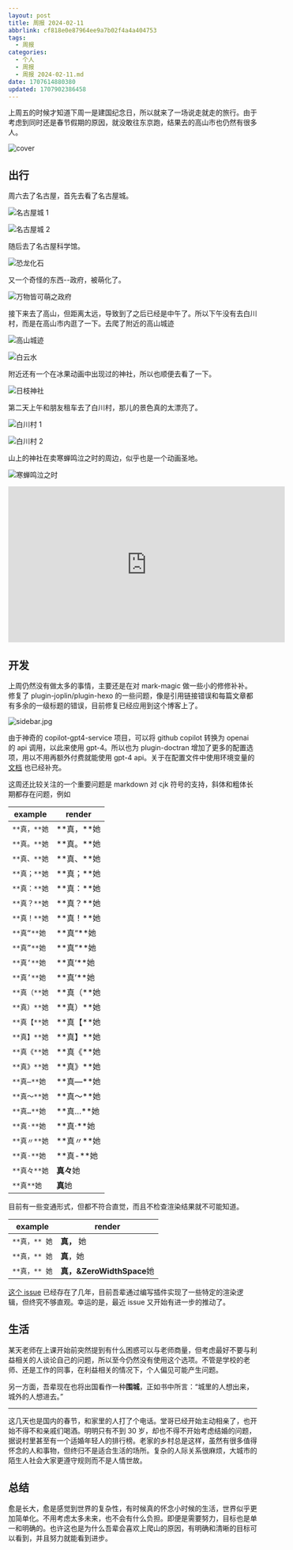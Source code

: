 ```yaml
---
layout: post
title: 周报 2024-02-11
abbrlink: cf818e0e87964ee9a7b02f4a4a404753
tags:
  - 周报
categories:
  - 个人
  - 周报
  - 周报 2024-02-11.md
date: 1707614880380
updated: 1707902386458
---
```


上周五的时候才知道下周一是建国纪念日，所以就来了一场说走就走的旅行。由于考虑到同时还是春节假期的原因，就没敢往东京跑，结果去的高山市也仍然有很多人。

![cover](https://lh3.googleusercontent.com/pw/ABLVV84pUhQkwGBWy1cWjnzA0JwIWlymIEm0LVU61LBy0bbWDo0wnr-hX3Y7936cqKG6xI3uX5njJrzal95SJeuv71KwMGHo8s8hg2QkXyWyg3FFD0fb3A1IjNtQAfRBjiV0jEZeoDmK_wQcBM4H4u9GRQGC7A=w2554-h1916-s-no-gm?authuser=0)

## 出行

周六去了名古屋，首先去看了名古屋城。

![名古屋城 1](https://lh3.googleusercontent.com/pw/ABLVV85ZwgHgfbThbmfRdMF4tPiCemASsaQVfvMjRSWvtljG_Jw83SMPE2mKKESHVK8YHDrWx-ZgfvPt73JnyYk7Y-1tQdqnQEO7VUhMrwYYv1gYMnrLusjyGRMSlDasguQUQVXRZOdBgHsgPt9nAl27F3qfdQ=w2592-h1916-s-no-gm?authuser=0)

![名古屋城 2](https://lh3.googleusercontent.com/pw/ABLVV868SL554AXFqHHqH1cRE_5NrCaeFwQtDDGYuowRmOoMiPn0QcjrC6M60MK2P4EMR83IX-xokfbfhPKyheQNwxsWMJ04vXNHkjoLfo7TKBEhVbMU0shmknLMJiGWhk41zP0DbeJZIfiMR_HYLoxXWDDjNA=w2554-h1916-s-no-gm?authuser=0)

随后去了名古屋科学馆。

![恐龙化石](https://lh3.googleusercontent.com/pw/ABLVV85fZLJMdU_VSr8E8MPD27zAIW_T3GzM3iJ5dOCw_Booj4m6rpOfAIOW9zMw_E4Fd4HGdNp9JxI2Jbv4B8eaFzSmjJp0OoFx7R2hipLeVemkiwOHvrVTwlsbP97oIK2P1oPyLgH3XB5-dE24V0gnqVdcSA=w2554-h1916-s-no-gm?authuser=0)

又一个奇怪的东西--政府，被萌化了。

![万物皆可萌之政府](https://lh3.googleusercontent.com/pw/ABLVV879H6Sqpiu8sgHTGOwPXl2OHZ8qoGswirhBST0qEPgI2q5CCebvH9uzE85SiZGReGPOkZNS68kquVg0i5Sj0Wq_B7Z42OKpJxW6HLJmWgKivpZUDIBisRFWB-Z4ITRjlw5fYIXgbLNj0RiQNK7RnRs3UA=w1438-h1916-s-no-gm?authuser=0)

接下来去了高山，但距离太远，导致到了之后已经是中午了。所以下午没有去白川村，而是在高山市内逛了一下。去爬了附近的高山城迹

![高山城迹](https://lh3.googleusercontent.com/pw/ABLVV86WFA0z22ChhPjYKwlKuAr7p2w8LUkYENXW1_3I12Ohk6PHftgymVQ3gEsqI6xTn_a-4fxnjXLF_kCmjjjvkkPVhpMD0BP-YFYAz7wouRBSfkySFhEvagIC2gGDxU563J23yzNSolQcMrz7ddXBxbpxTw=w2554-h1916-s-no-gm?authuser=0)

![白云水](https://lh3.googleusercontent.com/pw/ABLVV86m1NABHfr-l0_l052DRM-lu3uClb2FybNrX6ld0xJ2g-N9md1CGigy98tBXsrFF2jEFqxy2eHHYzxIq8YDl6j3Obgf_sc87IMAHQMeIwoHYRN32fYsbIsN2xiuYzXlzJryIjm_rzSuGecURYQRQSq5GA=w2554-h1916-s-no-gm?authuser=0)

附近还有一个在冰果动画中出现过的神社，所以也顺便去看了一下。

![日枝神社](https://lh3.googleusercontent.com/pw/ABLVV87gkR8uOgDz215EMQ4Ybp7KCB5DxaokR6oqhJ6vpDEEHfWsGLgYiQ_NrmJ6ZsNt4nAa6UFGvBNRgsqMsYjsoDmYh1wkQ80Xb9M1ixTF_oCJRExeqMLUhYVlF6qMr-Aj-QJMUeH_7MnZoFpyYXI8aVsC8w=w1438-h1916-s-no-gm?authuser=0)

第二天上午和朋友租车去了白川村，那儿的景色真的太漂亮了。

![白川村 1](https://lh3.googleusercontent.com/pw/ABLVV87FscBJQH38ODVVk1iraibDs5pLSb6k2mLhPEwYbDhyPearduNnhY2Pz_2R6y9gJ39rcL9MxzzOzo9N5iT2faHZzv82dP50ch1XiDd8YiA31XdgxOO7yROHnMiWOXSYFM_-wjMzHunjxygWe561H-EPEQ=w2554-h1916-s-no-gm?authuser=0)

![白川村 2](https://lh3.googleusercontent.com/pw/ABLVV84Hu0iUkddgYqIAET7MoiJmn3DeWIEI1kax_vcBl-BfD8FeC9BIW9gFybBNPT14SLUZ_gUGhAIN8XWLSul2Dt9oXvUXQ8ZMziu222f6KHz6qdUB0GW5ojPEfqVDA3HYfBABP-tK_4ewqY7cRxPQ22YS2g=w2554-h1916-s-no-gm?authuser=0)

山上的神社在卖寒蝉鸣泣之时的周边，似乎也是一个动画圣地。

![寒蝉鸣泣之时](https://lh3.googleusercontent.com/pw/ABLVV84mxMQltQW6aUFklTeP4qYh7JAnalTPcWEpWzg-P5zxwSrCpqjZteG9jZnRXNK-ni140LvQWpRcbRUDZXi2-kF_xbEHfaGsIInUKLmlQsGcTaQXU-uYTk7tmf-fVsDvWqvoupP1iFgBzIMh-tsWU5KmdA=w2554-h1916-s-no-gm?authuser=0)

<iframe width="560" height="315" src="https://www.youtube.com/embed/J9BCCK1kBQo?si=xJHr46yAuFnNq4mQ" title="YouTube video player" frameborder="0" allow="accelerometer; autoplay; clipboard-write; encrypted-media; gyroscope; picture-in-picture; web-share" allowfullscreen></iframe>

## 开发

上周仍然没有做太多的事情，主要还是在对 mark-magic 做一些小的修修补补。修复了 plugin-joplin/plugin-hexo 的一些问题，像是引用链接错误和每篇文章都有多余的一级标题的错误，目前修复已经应用到这个博客上了。

![sidebar.jpg](/resources/ef0951a282f345d694e364327d9b46d2.jpg)

由于神奇的 copilot-gpt4-service 项目，可以将 github copilot 转换为 openai 的 api 调用，以此来使用 gpt-4。所以也为 plugin-doctran 增加了更多的配置选项，用以不用再额外付费就能使用 gpt-4 api。关于在配置文件中使用环境变量的 [文档](https://mark-magic.rxliuli.com/config.html#%E7%8E%AF%E5%A2%83%E5%8F%98%E9%87%8F) 也已经补充。

这周还比较关注的一个重要问题是 markdown 对 cjk 符号的支持，斜体和粗体长期都存在问题，例如

| example   | render      |
| --------- | ----------- |
| `**真，**她` | \*\*真，\*\*她 |
| `**真。**她` | \*\*真。\*\*她 |
| `**真、**她` | \*\*真、\*\*她 |
| `**真；**她` | \*\*真；\*\*她 |
| `**真：**她` | \*\*真：\*\*她 |
| `**真？**她` | \*\*真？\*\*她 |
| `**真！**她` | \*\*真！\*\*她 |
| `**真“**她` | \*\*真“\*\*她 |
| `**真”**她` | \*\*真”\*\*她 |
| `**真‘**她` | \*\*真‘\*\*她 |
| `**真’**她` | \*\*真’\*\*她 |
| `**真（**她` | \*\*真（\*\*她 |
| `**真）**她` | \*\*真）\*\*她 |
| `**真【**她` | \*\*真【\*\*她 |
| `**真】**她` | \*\*真】\*\*她 |
| `**真《**她` | \*\*真《\*\*她 |
| `**真》**她` | \*\*真》\*\*她 |
| `**真—**她` | \*\*真—\*\*她 |
| `**真～**她` | **真～**她     |
| `**真…**她` | \*\*真…\*\*她 |
| `**真·**她` | \*\*真·\*\*她 |
| `**真〃**她` | \*\*真〃\*\*她 |
| `**真-**她` | \*\*真-\*\*她 |
| `**真々**她` | **真々**她     |
| `**真**她`  | **真**她      |

目前有一些变通形式，但都不符合直觉，而且不检查渲染结果就不可能知道。

| example    | render                  |
| ---------- | ----------------------- |
| `**真，** 她` | **真，** 她                |
| `**真，** 她` | **真**，她                 |
| `**真，** 她` | **真，\&ZeroWidthSpace**她 |

[这个 issue](https://github.com/commonmark/commonmark-spec/issues/650) 已经存在了几年，目前吾辈通过编写插件实现了一些特定的渲染逻辑，但终究不够直观。幸运的是，最近 issue 又开始有进一步的推动了。

## 生活

某天老师在上课开始前突然提到有什么困惑可以与老师商量，但考虑最好不要与利益相关的人谈论自己的问题，所以至今仍然没有使用这个选项。不管是学校的老师、还是工作的同事，在利益相关的情况下，个人偏见可能产生问题。

另一方面，吾辈现在也将出国看作一种**围城**，正如书中所言：“城里的人想出来，城外的人想进去。”

***

这几天也是国内的春节，和家里的人打了个电话。堂哥已经开始主动相亲了，也开始不得不和亲戚们喝酒。明明只有不到 30 岁，却也不得不开始考虑结婚的问题，据说村里甚至有一个适婚年轻人的排行榜。老家的乡村总是这样，虽然有很多值得怀念的人和事物，但终归不是适合生活的场所。复杂的人际关系很麻烦，大城市的陌生人社会大家更遵守规则而不是人情世故。

## 总结

愈是长大，愈是感觉到世界的复杂性，有时候真的怀念小时候的生活，世界似乎更加简单化。不用考虑太多未来，也不会有什么负担。即便是需要努力，目标也是单一和明确的。也许这也是为什么吾辈会喜欢上爬山的原因，有明确和清晰的目标可以看到，并且努力就能看到进步。

